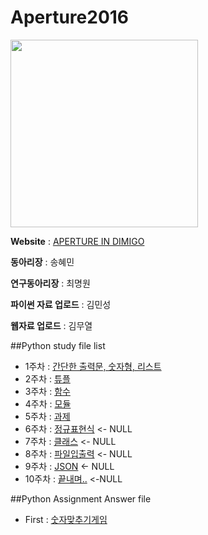 # Aperture2016

<img src="http://cdn.shopify.com/s/files/1/0080/8372/products/tattly_jason_santa_maria_aperture_web_design_01_grande.jpg?v=1444337564" width="300" height="300">

**Website** : [APERTURE IN DIMIGO](http://aperturecs.com)

**동아리장** : 송혜민

**연구동아리장** : 최명원

**파이썬 자료 업로드** : 김민성

**웹자료 업로드** : 김무열

##Python study file list
* 1주차 : [간단한 출력문, 숫자형, 리스트](https://github.com/MaseKor/Aperture2016/blob/master/Python%20Study%20File/1일차.md)
* 2주차 : [튜플](https://github.com/MaseKor/Aperture2016/blob/master/Python%20Study%20File/2일차.md)
* 3주차 : [함수](https://github.com/MaseKor/Aperture2016/blob/master/Python%20Study%20File/3일차.md)
* 4주차 : [모듈](https://github.com/MaseKor/Aperture2016/blob/master/Python%20Study%20File/4일차.md)
* 5주차 : [과제](https://github.com/MaseKor/Aperture2016/blob/master/Python%20Study%20File/5주차.md) 
* 6주차 : [정규표현식]() <- NULL
* 7주차 : [클래스]() <- NULL
* 8주차 : [파일입출력]() <- NULL
* 9주차 : [JSON]() <- NULL
* 10주차 : [끝내며..]() <-NULL


##Python Assignment Answer file

*	First : [숫자맞추기게임](https://github.com/MaseKor/Aperture2016/blob/master/Python%20Assignment%20Answer/숙제%201일차%20답안.py)
